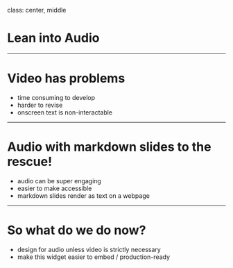 class: center, middle

# Lean into Audio

---

# Video has problems

- time consuming to develop
- harder to revise
- onscreen text is non-interactable

---

# Audio with markdown slides to the rescue!

- audio can be super engaging
- easier to make accessible
- markdown slides render as text on a webpage

---

# So what do we do now?

- design for audio unless video is strictly necessary
- make this widget easier to embed / production-ready